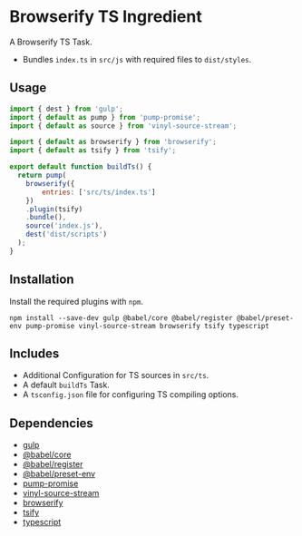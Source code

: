 Browserify TS Ingredient
================================================================================

A Browserify TS Task.

- Bundles `index.ts` in `src/js` with required files to `dist/styles`.

Usage
--------------------------------------------------------------------------------

```javascript
import { dest } from 'gulp';
import { default as pump } from 'pump-promise';
import { default as source } from 'vinyl-source-stream';

import { default as browserify } from 'browserify';
import { default as tsify } from 'tsify';

export default function buildTs() {
  return pump(
    browserify({
    	entries: ['src/ts/index.ts']
    })
    .plugin(tsify)
    .bundle(),
    source('index.js'),
    dest('dist/scripts')
  );
}

```

Installation
--------------------------------------------------------------------------------

Install the required plugins with `npm`.

`npm install --save-dev gulp @babel/core @babel/register @babel/preset-env pump-promise vinyl-source-stream browserify tsify typescript`

Includes
--------------------------------------------------------------------------------

- Additional Configuration for TS sources in `src/ts`.
- A default `buildTs` Task.
- A `tsconfig.json` file for configuring TS compiling options.

Dependencies
--------------------------------------------------------------------------------

- [gulp](https://www.npmjs.com/package/gulp)
- [@babel/core](https://www.npmjs.com/package/@babel/core)
- [@babel/register](https://www.npmjs.com/package/@babel/register)
- [@babel/preset-env](https://www.npmjs.com/package/@babel/preset-env)
- [pump-promise](https://www.npmjs.com/package/pump-promise)
- [vinyl-source-stream](https://www.npmjs.com/package/vinyl-source-stream)
- [browserify](https://www.npmjs.com/package/browserify)
- [tsify](https://www.npmjs.com/package/tsify)
- [typescript](https://www.npmjs.com/package/typescript)
